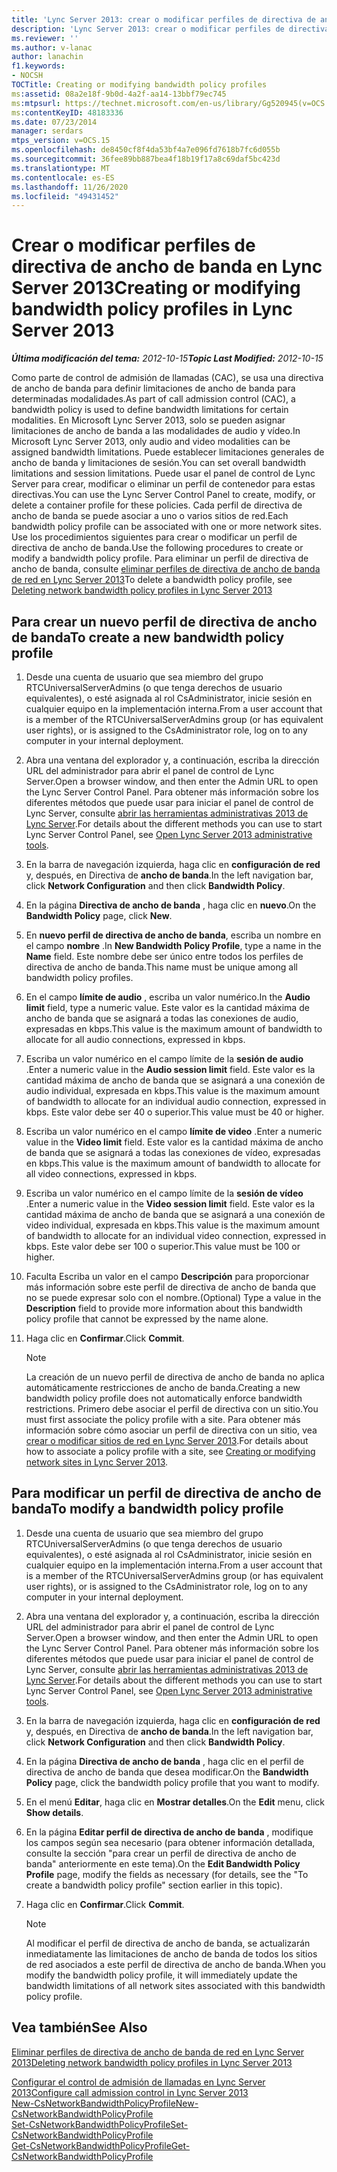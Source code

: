 ```yaml
---
title: 'Lync Server 2013: crear o modificar perfiles de directiva de ancho de banda'
description: 'Lync Server 2013: crear o modificar perfiles de directiva de ancho de banda.'
ms.reviewer: ''
ms.author: v-lanac
author: lanachin
f1.keywords:
- NOCSH
TOCTitle: Creating or modifying bandwidth policy profiles
ms:assetid: 08a2e18f-9b0d-4a2f-aa14-13bbf79ec745
ms:mtpsurl: https://technet.microsoft.com/en-us/library/Gg520945(v=OCS.15)
ms:contentKeyID: 48183336
ms.date: 07/23/2014
manager: serdars
mtps_version: v=OCS.15
ms.openlocfilehash: de8450cf8f4da53bf4a7e096fd7618b7fc6d055b
ms.sourcegitcommit: 36fee89bb887bea4f18b19f17a8c69daf5bc423d
ms.translationtype: MT
ms.contentlocale: es-ES
ms.lasthandoff: 11/26/2020
ms.locfileid: "49431452"
---
```

# <a name="creating-or-modifying-bandwidth-policy-profiles-in-lync-server-2013"></a><span data-ttu-id="085ba-103">Crear o modificar perfiles de directiva de ancho de banda en Lync Server 2013</span><span class="sxs-lookup"><span data-stu-id="085ba-103">Creating or modifying bandwidth policy profiles in Lync Server 2013</span></span>

<div data-xmlns="http://www.w3.org/1999/xhtml">

<div class="topic" data-xmlns="http://www.w3.org/1999/xhtml" data-msxsl="urn:schemas-microsoft-com:xslt" data-cs="https://msdn.microsoft.com/">

<div data-asp="https://msdn2.microsoft.com/asp">



</div>

<div id="mainSection">

<div id="mainBody"><span data-ttu-id="085ba-104">

<span> </span></span><span class="sxs-lookup"><span data-stu-id="085ba-104">

<span> </span></span></span>

<span data-ttu-id="085ba-105">_**Última modificación del tema:** 2012-10-15_</span><span class="sxs-lookup"><span data-stu-id="085ba-105">_**Topic Last Modified:** 2012-10-15_</span></span>

<span data-ttu-id="085ba-106">Como parte de control de admisión de llamadas (CAC), se usa una directiva de ancho de banda para definir limitaciones de ancho de banda para determinadas modalidades.</span><span class="sxs-lookup"><span data-stu-id="085ba-106">As part of call admission control (CAC), a bandwidth policy is used to define bandwidth limitations for certain modalities.</span></span> <span data-ttu-id="085ba-107">En Microsoft Lync Server 2013, solo se pueden asignar limitaciones de ancho de banda a las modalidades de audio y vídeo.</span><span class="sxs-lookup"><span data-stu-id="085ba-107">In Microsoft Lync Server 2013, only audio and video modalities can be assigned bandwidth limitations.</span></span> <span data-ttu-id="085ba-108">Puede establecer limitaciones generales de ancho de banda y limitaciones de sesión.</span><span class="sxs-lookup"><span data-stu-id="085ba-108">You can set overall bandwidth limitations and session limitations.</span></span> <span data-ttu-id="085ba-109">Puede usar el panel de control de Lync Server para crear, modificar o eliminar un perfil de contenedor para estas directivas.</span><span class="sxs-lookup"><span data-stu-id="085ba-109">You can use the Lync Server Control Panel to create, modify, or delete a container profile for these policies.</span></span> <span data-ttu-id="085ba-110">Cada perfil de directiva de ancho de banda se puede asociar a uno o varios sitios de red.</span><span class="sxs-lookup"><span data-stu-id="085ba-110">Each bandwidth policy profile can be associated with one or more network sites.</span></span> <span data-ttu-id="085ba-111">Use los procedimientos siguientes para crear o modificar un perfil de directiva de ancho de banda.</span><span class="sxs-lookup"><span data-stu-id="085ba-111">Use the following procedures to create or modify a bandwidth policy profile.</span></span> <span data-ttu-id="085ba-112">Para eliminar un perfil de directiva de ancho de banda, consulte [eliminar perfiles de directiva de ancho de banda de red en Lync Server 2013](lync-server-2013-deleting-network-bandwidth-policy-profiles.md)</span><span class="sxs-lookup"><span data-stu-id="085ba-112">To delete a bandwidth policy profile, see [Deleting network bandwidth policy profiles in Lync Server 2013](lync-server-2013-deleting-network-bandwidth-policy-profiles.md)</span></span>

<div>

## <a name="to-create-a-new-bandwidth-policy-profile"></a><span data-ttu-id="085ba-113">Para crear un nuevo perfil de directiva de ancho de banda</span><span class="sxs-lookup"><span data-stu-id="085ba-113">To create a new bandwidth policy profile</span></span>

1.  <span data-ttu-id="085ba-114">Desde una cuenta de usuario que sea miembro del grupo RTCUniversalServerAdmins (o que tenga derechos de usuario equivalentes), o esté asignada al rol CsAdministrator, inicie sesión en cualquier equipo en la implementación interna.</span><span class="sxs-lookup"><span data-stu-id="085ba-114">From a user account that is a member of the RTCUniversalServerAdmins group (or has equivalent user rights), or is assigned to the CsAdministrator role, log on to any computer in your internal deployment.</span></span>

2.  <span data-ttu-id="085ba-115">Abra una ventana del explorador y, a continuación, escriba la dirección URL del administrador para abrir el panel de control de Lync Server.</span><span class="sxs-lookup"><span data-stu-id="085ba-115">Open a browser window, and then enter the Admin URL to open the Lync Server Control Panel.</span></span> <span data-ttu-id="085ba-116">Para obtener más información sobre los diferentes métodos que puede usar para iniciar el panel de control de Lync Server, consulte [abrir las herramientas administrativas 2013 de Lync Server](lync-server-2013-open-lync-server-administrative-tools.md).</span><span class="sxs-lookup"><span data-stu-id="085ba-116">For details about the different methods you can use to start Lync Server Control Panel, see [Open Lync Server 2013 administrative tools](lync-server-2013-open-lync-server-administrative-tools.md).</span></span>

3.  <span data-ttu-id="085ba-117">En la barra de navegación izquierda, haga clic en **configuración de red** y, después, en Directiva de **ancho de banda**.</span><span class="sxs-lookup"><span data-stu-id="085ba-117">In the left navigation bar, click **Network Configuration** and then click **Bandwidth Policy**.</span></span>

4.  <span data-ttu-id="085ba-118">En la página **Directiva de ancho de banda** , haga clic en **nuevo**.</span><span class="sxs-lookup"><span data-stu-id="085ba-118">On the **Bandwidth Policy** page, click **New**.</span></span>

5.  <span data-ttu-id="085ba-119">En **nuevo perfil de directiva de ancho de banda**, escriba un nombre en el campo **nombre** .</span><span class="sxs-lookup"><span data-stu-id="085ba-119">In **New Bandwidth Policy Profile**, type a name in the **Name** field.</span></span> <span data-ttu-id="085ba-120">Este nombre debe ser único entre todos los perfiles de directiva de ancho de banda.</span><span class="sxs-lookup"><span data-stu-id="085ba-120">This name must be unique among all bandwidth policy profiles.</span></span>

6.  <span data-ttu-id="085ba-121">En el campo **límite de audio** , escriba un valor numérico.</span><span class="sxs-lookup"><span data-stu-id="085ba-121">In the **Audio limit** field, type a numeric value.</span></span> <span data-ttu-id="085ba-122">Este valor es la cantidad máxima de ancho de banda que se asignará a todas las conexiones de audio, expresadas en kbps.</span><span class="sxs-lookup"><span data-stu-id="085ba-122">This value is the maximum amount of bandwidth to allocate for all audio connections, expressed in kbps.</span></span>

7.  <span data-ttu-id="085ba-123">Escriba un valor numérico en el campo límite de la **sesión de audio** .</span><span class="sxs-lookup"><span data-stu-id="085ba-123">Enter a numeric value in the **Audio session limit** field.</span></span> <span data-ttu-id="085ba-124">Este valor es la cantidad máxima de ancho de banda que se asignará a una conexión de audio individual, expresada en kbps.</span><span class="sxs-lookup"><span data-stu-id="085ba-124">This value is the maximum amount of bandwidth to allocate for an individual audio connection, expressed in kbps.</span></span> <span data-ttu-id="085ba-125">Este valor debe ser 40 o superior.</span><span class="sxs-lookup"><span data-stu-id="085ba-125">This value must be 40 or higher.</span></span>

8.  <span data-ttu-id="085ba-126">Escriba un valor numérico en el campo **límite de video** .</span><span class="sxs-lookup"><span data-stu-id="085ba-126">Enter a numeric value in the **Video limit** field.</span></span> <span data-ttu-id="085ba-127">Este valor es la cantidad máxima de ancho de banda que se asignará a todas las conexiones de vídeo, expresadas en kbps.</span><span class="sxs-lookup"><span data-stu-id="085ba-127">This value is the maximum amount of bandwidth to allocate for all video connections, expressed in kbps.</span></span>

9.  <span data-ttu-id="085ba-128">Escriba un valor numérico en el campo límite de la **sesión de vídeo** .</span><span class="sxs-lookup"><span data-stu-id="085ba-128">Enter a numeric value in the **Video session limit** field.</span></span> <span data-ttu-id="085ba-129">Este valor es la cantidad máxima de ancho de banda que se asignará a una conexión de video individual, expresada en kbps.</span><span class="sxs-lookup"><span data-stu-id="085ba-129">This value is the maximum amount of bandwidth to allocate for an individual video connection, expressed in kbps.</span></span> <span data-ttu-id="085ba-130">Este valor debe ser 100 o superior.</span><span class="sxs-lookup"><span data-stu-id="085ba-130">This value must be 100 or higher.</span></span>

10. <span data-ttu-id="085ba-131">Faculta Escriba un valor en el campo **Descripción** para proporcionar más información sobre este perfil de directiva de ancho de banda que no se puede expresar solo con el nombre.</span><span class="sxs-lookup"><span data-stu-id="085ba-131">(Optional) Type a value in the **Description** field to provide more information about this bandwidth policy profile that cannot be expressed by the name alone.</span></span>

11. <span data-ttu-id="085ba-132">Haga clic en **Confirmar**.</span><span class="sxs-lookup"><span data-stu-id="085ba-132">Click **Commit**.</span></span>
    
    <div>
    

    > [!NOTE]  
    > <span data-ttu-id="085ba-133">La creación de un nuevo perfil de directiva de ancho de banda no aplica automáticamente restricciones de ancho de banda.</span><span class="sxs-lookup"><span data-stu-id="085ba-133">Creating a new bandwidth policy profile does not automatically enforce bandwidth restrictions.</span></span> <span data-ttu-id="085ba-134">Primero debe asociar el perfil de directiva con un sitio.</span><span class="sxs-lookup"><span data-stu-id="085ba-134">You must first associate the policy profile with a site.</span></span> <span data-ttu-id="085ba-135">Para obtener más información sobre cómo asociar un perfil de directiva con un sitio, vea <A href="lync-server-2013-creating-or-modifying-network-sites.md">crear o modificar sitios de red en Lync Server 2013</A>.</span><span class="sxs-lookup"><span data-stu-id="085ba-135">For details about how to associate a policy profile with a site, see <A href="lync-server-2013-creating-or-modifying-network-sites.md">Creating or modifying network sites in Lync Server 2013</A>.</span></span>

    
    </div>

</div>

<div>

## <a name="to-modify-a-bandwidth-policy-profile"></a><span data-ttu-id="085ba-136">Para modificar un perfil de directiva de ancho de banda</span><span class="sxs-lookup"><span data-stu-id="085ba-136">To modify a bandwidth policy profile</span></span>

1.  <span data-ttu-id="085ba-137">Desde una cuenta de usuario que sea miembro del grupo RTCUniversalServerAdmins (o que tenga derechos de usuario equivalentes), o esté asignada al rol CsAdministrator, inicie sesión en cualquier equipo en la implementación interna.</span><span class="sxs-lookup"><span data-stu-id="085ba-137">From a user account that is a member of the RTCUniversalServerAdmins group (or has equivalent user rights), or is assigned to the CsAdministrator role, log on to any computer in your internal deployment.</span></span>

2.  <span data-ttu-id="085ba-138">Abra una ventana del explorador y, a continuación, escriba la dirección URL del administrador para abrir el panel de control de Lync Server.</span><span class="sxs-lookup"><span data-stu-id="085ba-138">Open a browser window, and then enter the Admin URL to open the Lync Server Control Panel.</span></span> <span data-ttu-id="085ba-139">Para obtener más información sobre los diferentes métodos que puede usar para iniciar el panel de control de Lync Server, consulte [abrir las herramientas administrativas 2013 de Lync Server](lync-server-2013-open-lync-server-administrative-tools.md).</span><span class="sxs-lookup"><span data-stu-id="085ba-139">For details about the different methods you can use to start Lync Server Control Panel, see [Open Lync Server 2013 administrative tools](lync-server-2013-open-lync-server-administrative-tools.md).</span></span>

3.  <span data-ttu-id="085ba-140">En la barra de navegación izquierda, haga clic en **configuración de red** y, después, en Directiva de **ancho de banda**.</span><span class="sxs-lookup"><span data-stu-id="085ba-140">In the left navigation bar, click **Network Configuration** and then click **Bandwidth Policy**.</span></span>

4.  <span data-ttu-id="085ba-141">En la página **Directiva de ancho de banda** , haga clic en el perfil de directiva de ancho de banda que desea modificar.</span><span class="sxs-lookup"><span data-stu-id="085ba-141">On the **Bandwidth Policy** page, click the bandwidth policy profile that you want to modify.</span></span>

5.  <span data-ttu-id="085ba-142">En el menú **Editar**, haga clic en **Mostrar detalles**.</span><span class="sxs-lookup"><span data-stu-id="085ba-142">On the **Edit** menu, click **Show details**.</span></span>

6.  <span data-ttu-id="085ba-143">En la página **Editar perfil de directiva de ancho de banda** , modifique los campos según sea necesario (para obtener información detallada, consulte la sección "para crear un perfil de directiva de ancho de banda" anteriormente en este tema).</span><span class="sxs-lookup"><span data-stu-id="085ba-143">On the **Edit Bandwidth Policy Profile** page, modify the fields as necessary (for details, see the "To create a bandwidth policy profile" section earlier in this topic).</span></span>

7.  <span data-ttu-id="085ba-144">Haga clic en **Confirmar**.</span><span class="sxs-lookup"><span data-stu-id="085ba-144">Click **Commit**.</span></span>
    
    <div>
    

    > [!NOTE]  
    > <span data-ttu-id="085ba-145">Al modificar el perfil de directiva de ancho de banda, se actualizarán inmediatamente las limitaciones de ancho de banda de todos los sitios de red asociados a este perfil de directiva de ancho de banda.</span><span class="sxs-lookup"><span data-stu-id="085ba-145">When you modify the bandwidth policy profile, it will immediately update the bandwidth limitations of all network sites associated with this bandwidth policy profile.</span></span>

    
    </div>

</div>

<div>

## <a name="see-also"></a><span data-ttu-id="085ba-146">Vea también</span><span class="sxs-lookup"><span data-stu-id="085ba-146">See Also</span></span>


[<span data-ttu-id="085ba-147">Eliminar perfiles de directiva de ancho de banda de red en Lync Server 2013</span><span class="sxs-lookup"><span data-stu-id="085ba-147">Deleting network bandwidth policy profiles in Lync Server 2013</span></span>](lync-server-2013-deleting-network-bandwidth-policy-profiles.md)  


[<span data-ttu-id="085ba-148">Configurar el control de admisión de llamadas en Lync Server 2013</span><span class="sxs-lookup"><span data-stu-id="085ba-148">Configure call admission control in Lync Server 2013</span></span>](lync-server-2013-configure-call-admission-control.md)  
[<span data-ttu-id="085ba-149">New-CsNetworkBandwidthPolicyProfile</span><span class="sxs-lookup"><span data-stu-id="085ba-149">New-CsNetworkBandwidthPolicyProfile</span></span>](https://docs.microsoft.com/powershell/module/skype/New-CsNetworkBandwidthPolicyProfile)  
[<span data-ttu-id="085ba-150">Set-CsNetworkBandwidthPolicyProfile</span><span class="sxs-lookup"><span data-stu-id="085ba-150">Set-CsNetworkBandwidthPolicyProfile</span></span>](https://docs.microsoft.com/powershell/module/skype/Set-CsNetworkBandwidthPolicyProfile)  
[<span data-ttu-id="085ba-151">Get-CsNetworkBandwidthPolicyProfile</span><span class="sxs-lookup"><span data-stu-id="085ba-151">Get-CsNetworkBandwidthPolicyProfile</span></span>](https://docs.microsoft.com/powershell/module/skype/Get-CsNetworkBandwidthPolicyProfile)  
  

<span data-ttu-id="085ba-152"></div>

</div>

<span> </span>

</div>

</div>

</span><span class="sxs-lookup"><span data-stu-id="085ba-152"></div>

</div>

<span> </span>

</div>

</div>

</span></span></div>


